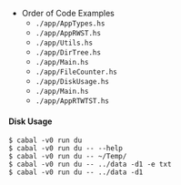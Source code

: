 - Order of Code Examples
  - `./app/AppTypes.hs`
  - `./app/AppRWST.hs`
  - `./app/Utils.hs`
  - `./app/DirTree.hs`
  - `./app/Main.hs`
  - `./app/FileCounter.hs`
  - `./app/DiskUsage.hs`
  - `./app/Main.hs`
  - `./app/AppRTWTST.hs`

#### Disk Usage
```
$ cabal -v0 run du
$ cabal -v0 run du -- --help
$ cabal -v0 run du -- ~/Temp/
$ cabal -v0 run du -- ../data -d1 -e txt
$ cabal -v0 run du -- ../data -d1
```
